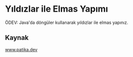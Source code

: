 # Yıldızlar ile Elmas Yapımı
ÖDEV: Java'da döngüler kullanarak yıldızlar ile elmas yapınız.
## Kaynak
www.patika.dev
